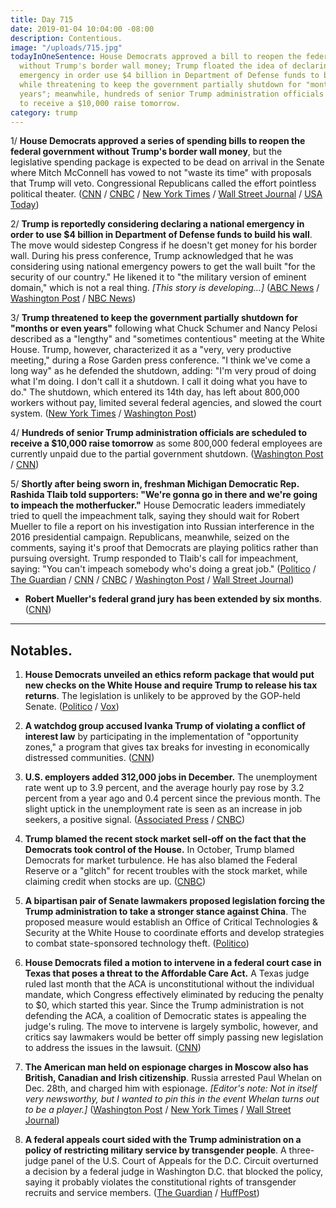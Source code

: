 ```yaml
---
title: Day 715
date: 2019-01-04 10:04:00 -08:00
description: Contentious.
image: "/uploads/715.jpg"
todayInOneSentence: House Democrats approved a bill to reopen the federal government
  without Trump's border wall money; Trump floated the idea of declaring a national
  emergency in order use $4 billion in Department of Defense funds to build his wall
  while threatening to keep the government partially shutdown for "months or even
  years"; meanwhile, hundreds of senior Trump administration officials are scheduled
  to receive a $10,000 raise tomorrow.
category: trump
---
```


1/ **House Democrats approved a series of spending bills to reopen the federal government without Trump's border wall money**, but the legislative spending package is expected to be dead on arrival in the Senate where Mitch McConnell has vowed to not "waste its time" with proposals that Trump will veto. Congressional Republicans called the effort pointless political theater. ([CNN](https://www.cnn.com/2019/01/03/politics/house-votes-shutdown-wall-spending-bills/index.html) / [CNBC](https://www.cnbc.com/2019/01/04/house-passes-bill-to-end-government-shutdown-without-border-wall-money.html) / [New York Times](https://www.nytimes.com/2019/01/03/us/politics/new-congress.html) / [Wall Street Journal](https://www.wsj.com/articles/house-passes-spending-package-to-end-shutdown-11546570946) / [USA Today](https://www.usatoday.com/story/news/politics/2019/01/03/government-shutdown-house-democrats-want-reopen-shuttered-agencies/2463374002/))

2/ **Trump is reportedly considering declaring a national emergency in order to use $4 billion in Department of Defense funds to build his wall**. The move would sidestep Congress if he doesn't get money for his border wall. During his press conference, Trump acknowledged that he was considering using national emergency powers to get the wall built "for the security of our country." He likened it to "the military version of eminent domain," which is not a real thing. *\[This story is developing...\]* ([ABC News](https://abcnews.go.com/Politics/trump-declaring-national-emergency-secure-wall-funding-sources/story?id=60164759) / [Washington Post](https://www.washingtonpost.com/politics/pence-urges-gop-lawmakers-to-stand-with-trump-in-shutdown-fight/2019/01/04/99519d06-103f-11e9-84fc-d58c33d6c8c7_story.html) / [NBC News](https://www.nbcnews.com/politics/white-house/trump-threatens-shut-down-government-months-or-even-years-schumer-n954856))

3/ **Trump threatened to keep the government partially shutdown for "months or even years"** following what Chuck Schumer and Nancy Pelosi described as a "lengthy" and "sometimes contentious" meeting at the White House. Trump, however, characterized it as a "very, very productive meeting," during a Rose Garden press conference. "I think we've come a long way" as he defended the shutdown, adding: "I'm very proud of doing what I'm doing. I don't call it a shutdown. I call it doing what you have to do." The shutdown, which entered its 14th day, has left about 800,000 workers without pay, limited several federal agencies, and slowed the court system. ([New York Times](https://www.nytimes.com/2019/01/04/us/politics/democrats-trump-meeting-government-shutdown.html) / [Washington Post](https://www.washingtonpost.com/politics/pence-urges-gop-lawmakers-to-stand-with-trump-in-shutdown-fight/2019/01/04/99519d06-103f-11e9-84fc-d58c33d6c8c7_story.html))

4/ **Hundreds of senior Trump administration officials are scheduled to receive a $10,000 raise tomorrow** as some 800,000 federal employees are currently unpaid due to the partial government shutdown. ([Washington Post](https://www.washingtonpost.com/business/2019/01/04/while-federal-workers-go-without-pay-senior-trump-administration-officials-are-poised-get-raises/) / [CNN](https://www.cnn.com/2019/01/04/politics/mike-pence-pay-raise-shutdown/index.html))

5/ **Shortly after being sworn in, freshman Michigan Democratic Rep. Rashida Tlaib told supporters: "We're gonna go in there and we're going to impeach the motherfucker."** House Democratic leaders immediately tried to quell the impeachment talk, saying they should wait for Robert Mueller to file a report on his investigation into Russian interference in the 2016 presidential campaign. Republicans, meanwhile,  seized on the comments, saying it's proof that Democrats are playing politics rather than pursuing oversight. Trump responded to Tlaib's call for impeachment, saying: "You can't impeach somebody who's doing a great job." ([Politico](https://www.politico.com/story/2019/01/04/dems-livid-tlaib-impeachment-comment-1081370) / [The Guardian](https://www.theguardian.com/us-news/2019/jan/04/democrats-congress-trump-impeach-rashida-tlaib) / [CNN](https://www.cnn.com/2019/01/04/politics/rashida-tlaib-trump-impeachment-comments/index.html) / [CNBC](https://www.cnbc.com/2019/01/04/trump-rails-about-impeachment-talk-as-democrats-downplay-the-issue.html) / [Washington Post](https://www.washingtonpost.com/politics/trump-pushes-back-on-impeachment-talk-citing-his-popularity-among-republicans/2019/01/04/6b9555b8-1014-11e9-831f-3aa2c2be4cbd_story.html) / [Wall Street Journal](https://www.wsj.com/articles/democratic-leaders-try-to-quell-fresh-talk-of-impeachment-push-11546624483))

* **Robert Mueller's federal grand jury has been extended by six months**. ([CNN](https://www.cnn.com/2019/01/04/politics/mueller-grand-jury/index.html))

---

## Notables.

1. **House Democrats unveiled an ethics reform package that would put new checks on the White House and require Trump to release his tax returns**. The legislation is unlikely to be approved by the GOP-held Senate. ([Politico](https://www.politico.com/story/2019/01/04/house-democrats-bill-trump-tax-returns-1081412) / [Vox](https://www.vox.com/policy-and-politics/2018/11/30/18118158/house-democrats-anti-corruption-bill-hr-1-pelosi))

2. **A watchdog group accused Ivanka Trump of violating a conflict of interest law** by participating in the implementation of "opportunity zones," a program that gives tax breaks for investing in economically distressed communities. ([CNN](https://www.cnn.com/2019/01/04/politics/crew-ivanka-trump-opportunity-zones/index.html))

3. **U.S. employers added 312,000 jobs in December.** The unemployment rate went up to 3.9 percent, and the average hourly pay rose by 3.2 percent from a year ago and 0.4 percent since the previous month. The slight uptick in the unemployment rate is seen as an increase in job seekers, a positive signal. ([Associated Press](https://apnews.com/f3925762c6f845dfab936b45c28b4176) / [CNBC](https://www.cnbc.com/2019/01/04/nonfarm-payrolls-december-2018.html))

4. **Trump blamed the recent stock market sell-off on the fact that the Democrats took control of the House.** In October, Trump blamed Democrats for market turbulence. He has also blamed the Federal Reserve or a "glitch" for recent troubles with the stock market, while claiming credit when stocks are up. ([CNBC](https://www.cnbc.com/2019/01/04/trump-blames-democrat-takeover-of-the-house-for-market-sell-off-but-says-things-will-settle-down.html))

5. **A bipartisan pair of Senate lawmakers proposed legislation forcing the Trump administration to take a stronger stance against China**. The proposed measure would establish an Office of Critical Technologies & Security at the White House to coordinate efforts and develop strategies to combat state-sponsored technology theft. ([Politico](https://www.politico.com/story/2019/01/04/bipartisan-bill-trump-approach-china-1060974)) 

6. **House Democrats filed a motion to intervene in a federal court case in Texas that poses a threat to the Affordable Care Act.** A Texas judge ruled last month that the ACA is unconstitutional without the individual mandate, which Congress effectively eliminated by reducing the penalty to $0, which started this year. Since the Trump administration is not defending the ACA, a coalition of Democratic states is appealing the judge's ruling. The move to intervene is largely symbolic, however, and critics say lawmakers would be better off simply passing new legislation to address the issues in the lawsuit. ([CNN](https://www.cnn.com/2019/01/04/politics/house-democrats-obamacare-defense/index.html))

7. **The American man held on espionage charges in Moscow also has British, Canadian and Irish citizenship**. Russia arrested Paul Whelan on Dec. 28th, and charged him with espionage. *\[Editor's note: Not in itself very newsworthy, but I wanted to pin this in the event Whelan turns out to be a player.\]*  ([Washington Post](https://www.washingtonpost.com/world/europe/four-countries-now-have-links-to-american-detained-in-russia-as-international-spillover-widens/2019/01/04/25d93b2e-1029-11e9-8f0c-6f878a26288a_story.html) / [New York Times](https://www.nytimes.com/2019/01/04/us/politics/paul-whelan-spy-citizenship.html) / [Wall Street Journal](https://www.wsj.com/articles/american-charged-in-russia-over-espionage-appears-to-also-hold-british-citizenship-11546593245))

8. **A federal appeals court sided with the Trump administration on a policy of restricting military service by transgender people**. A three-judge panel of the U.S. Court of Appeals for the D.C. Circuit overturned a decision by a federal judge in Washington D.C. that blocked the policy, saying it probably violates the constitutional rights of transgender recruits and service members. ([The Guardian](https://www.theguardian.com/us-news/2019/jan/04/trump-transgender-military-ban-limits-court-ruling) / [HuffPost](https://www.huffingtonpost.com/entry/appeals-court-sides-with-trump-in-transgender-military-case_us_5c2f7a84e4b0407e908afaaf))
